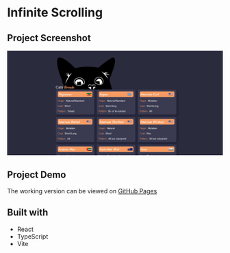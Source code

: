 # Infinite Scrolling

## Project Screenshot
![](public/screen.gif)
## Project Demo

The working version can be viewed on [GitHub Pages](yomche.github.io/cats-breeds/)

## Built with
- React
- TypeScript
- Vite

